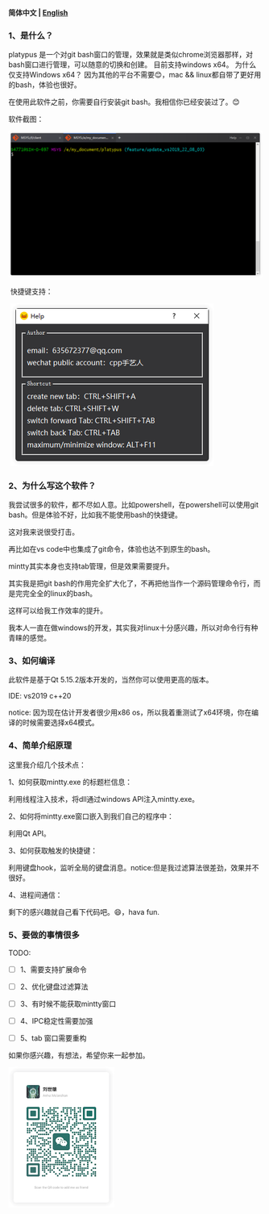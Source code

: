 **简体中文 | [English](./README.md)**
### 1、是什么？

platypus 是一个对git bash窗口的管理，效果就是类似chrome浏览器那样，对bash窗口进行管理，可以随意的切换和创建。
目前支持windows x64。
为什么仅支持Windows x64？
因为其他的平台不需要😊，mac && linux都自带了更好用的bash，体验也很好。

在使用此软件之前，你需要自行安装git bash。我相信你已经安装过了。😊

软件截图：

![](./images/01_rounder.png)

​      快捷键支持：

​	![](./images/shortcut_rounder.png)

 ### 2、为什么写这个软件？

我尝试很多的软件，都不尽如人意。比如powershell，在powershell可以使用git bash。但是体验不好，比如我不能使用bash的快捷键。

这对我来说很受打击。

再比如在vs code中也集成了git命令，体验也达不到原生的bash。

mintty其实本身也支持tab管理，但是效果需要提升。

其实我是把git bash的作用完全扩大化了，不再把他当作一个源码管理命令行，而是完完全全的linux的bash。

这样可以给我工作效率的提升。

我本人一直在做windows的开发，其实我对linux十分感兴趣，所以对命令行有种青睐的感觉。

 ### 3、如何编译

此软件是基于Qt 5.15.2版本开发的，当然你可以使用更高的版本。

IDE: vs2019 c++20

notice: 因为现在估计开发者很少用x86 os，所以我着重测试了x64环境，你在编译的时候需要选择x64模式。


 ### 4、简单介绍原理

这里我介绍几个技术点：

1、如何获取mintty.exe 的标题栏信息：

利用线程注入技术，将dll通过windows API注入mintty.exe。

2、如何将mintty.exe窗口嵌入到我们自己的程序中：

利用Qt API。

3、如何获取触发的快捷键：

利用键盘hook，监听全局的键盘消息。notice:但是我过滤算法很差劲，效果并不很好。

4、进程间通信：

剩下的感兴趣就自己看下代码吧。😄，hava fun.

 ### 5、要做的事情很多

TODO:

- [ ] 1、需要支持扩展命令

- [ ] 2、优化键盘过滤算法

- [ ] 3、有时候不能获取mintty窗口

- [ ] 4、IPC稳定性需要加强

- [ ] 5、tab 窗口需要重构

如果你感兴趣，有想法，希望你来一起参加。

<img src="./images/wechat_rounder.png"/>
